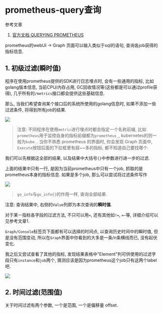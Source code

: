 # prometheus-query查询

参考文章

1. [官方文档 QUERYING PROMETHEUS](https://prometheus.io/docs/prometheus/latest/querying/basics/)

prometheus的webUI -> Graph 页面可以输入类似于sql的语句, 查询各job获得的指标信息. 

## 1. 初级过滤(瞬时值)

程序在使用prometheus提供的SDK进行日志埋点时, 会有一些通用的指标, 比如golang版本信息, 当前CPU/内存占用, GC回收情况等(这些都是可以通过profile获得), 几乎所有的`/metrics`接口都会提供这些基础信息.

那么, 当我们希望查询某个接口后的系统所使用的golang信息时, 如果不添加一些过滤条件, 将得到所有job的结果.

![](https://gitee.com/generals-space/gitimg/raw/master/94CEF94EB2114279957792C443A3DDD6.png)

> 注意: 不同程序在使用`metric`进行埋点时都会指定一个名称前缀, 比如`prometheus`用于监控自身的指标前缀都为`prometheus_`, kubernetes的则一般为`kube_`. 当你不熟悉 prometheus 的界面时, 你会发现 Graph 页面中, `Execute`按钮后面的下拉框里有超~~多的指标, 都不知道自己要找哪个.

我们可以先根据这全部的结果, 以及结果中大括号`{}`中参数进行进一步的过滤.

上面的结果中只有一行, 是因为当前prometheus中只有一个job, 抓取的是prometheus本身的指标信息. 如果是多个job, 那么可以尝试将过滤条件写作

![](https://gitee.com/generals-space/gitimg/raw/master/16E6CCDBD225D03C4A78523B313550CF.png)

> `go_info`与`go_info{}`的作用一样, 查询全部结果.

注意: 查询结果中, 右侧的`Value`列即为本次查询的**瞬时值**.

对于某一指标各字段的过滤方法, 不只可以用`=`, 还有其他如`!=`, `=~`等, 详细介绍可以见参考文章1.

`Graph/Console`标签页下面都有可以选择的时间点, 以查询历史时间中的瞬时值, 但是没有范围变动, 所以在`Graph`界面中你看到的大多是一条/n条横线而已, 没有起伏变化.

我之后又尝试查看了其他的指标, 发现结果表格中"Element"列可供使用的过滤字段只有`instance`和`job`两个, 猜测应该是因为prometheus这个job只有这两个label吧.

![](https://gitee.com/generals-space/gitimg/raw/master/B4B4C41C791DAC5F9C5E88F104DD5ED7.png)

## 2. 时间过滤(范围值)

关于时间过滤有两个参数, 一个是范围, 一个是偏移量 offset.

### 
